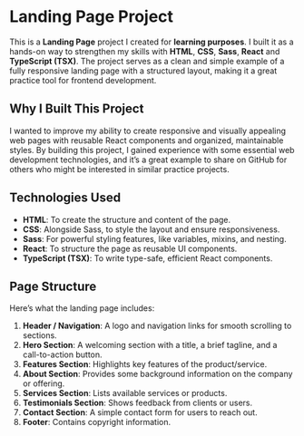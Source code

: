 # Landing Page Project

This is a **Landing Page** project I created for **learning purposes**. I built it as a hands-on way to strengthen my skills with **HTML**, **CSS**, **Sass**, **React** and **TypeScript (TSX)**. The project serves as a clean and simple example of a fully responsive landing page with a structured layout, making it a great practice tool for frontend development.

## Why I Built This Project

I wanted to improve my ability to create responsive and visually appealing web pages with reusable React components and organized, maintainable styles. By building this project, I gained experience with some essential web development technologies, and it’s a great example to share on GitHub for others who might be interested in similar practice projects.

## Technologies Used

- **HTML**: To create the structure and content of the page.
- **CSS**: Alongside Sass, to style the layout and ensure responsiveness.
- **Sass**: For powerful styling features, like variables, mixins, and nesting.
- **React**: To structure the page as reusable UI components.
- **TypeScript (TSX)**: To write type-safe, efficient React components.


## Page Structure

Here’s what the landing page includes:

1. **Header / Navigation**: A logo and navigation links for smooth scrolling to sections.
2. **Hero Section**: A welcoming section with a title, a brief tagline, and a call-to-action button.
3. **Features Section**: Highlights key features of the product/service.
4. **About Section**: Provides some background information on the company or offering.
5. **Services Section**: Lists available services or products.
6. **Testimonials Section**: Shows feedback from clients or users.
7. **Contact Section**: A simple contact form for users to reach out.
8. **Footer**: Contains copyright information.